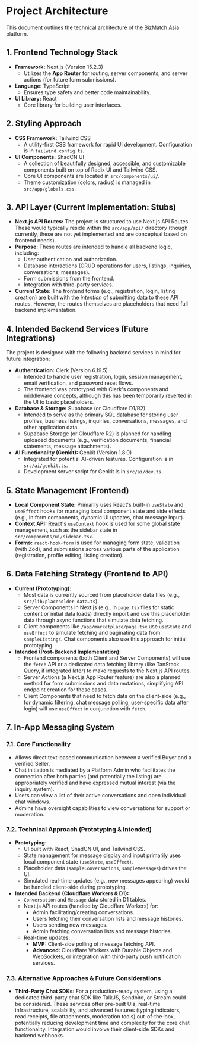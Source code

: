 
# Project Architecture

This document outlines the technical architecture of the BizMatch Asia platform.

## 1. Frontend Technology Stack

*   **Framework:** Next.js (Version 15.2.3)
    *   Utilizes the **App Router** for routing, server components, and server actions (for future form submissions).
*   **Language:** TypeScript
    *   Ensures type safety and better code maintainability.
*   **UI Library:** React
    *   Core library for building user interfaces.

## 2. Styling Approach

*   **CSS Framework:** Tailwind CSS
    *   A utility-first CSS framework for rapid UI development. Configuration is in `tailwind.config.ts`.
*   **UI Components:** ShadCN UI
    *   A collection of beautifully designed, accessible, and customizable components built on top of Radix UI and Tailwind CSS.
    *   Core UI components are located in `src/components/ui/`.
    *   Theme customization (colors, radius) is managed in `src/app/globals.css`.

## 3. API Layer (Current Implementation: Stubs)

*   **Next.js API Routes:** The project is structured to use Next.js API Routes. These would typically reside within the `src/app/api/` directory (though currently, these are not yet implemented and are conceptual based on frontend needs).
*   **Purpose:** These routes are intended to handle all backend logic, including:
    *   User authentication and authorization.
    *   Database interactions (CRUD operations for users, listings, inquiries, conversations, messages).
    *   Form submissions from the frontend.
    *   Integration with third-party services.
*   **Current State:** The frontend forms (e.g., registration, login, listing creation) are built with the *intention* of submitting data to these API routes. However, the routes themselves are placeholders that need full backend implementation.

## 4. Intended Backend Services (Future Integrations)

The project is designed with the following backend services in mind for future integration:

*   **Authentication:** Clerk (Version 6.19.5)
    *   Intended to handle user registration, login, session management, email verification, and password reset flows.
    *   The frontend was prototyped with Clerk's components and middleware concepts, although this has been temporarily reverted in the UI to basic placeholders.
*   **Database & Storage:** Supabase (or Cloudflare D1/R2)
    *   Intended to serve as the primary SQL database for storing user profiles, business listings, inquiries, conversations, messages, and other application data.
    *   Supabase Storage (or Cloudflare R2) is planned for handling uploaded documents (e.g., verification documents, financial statements, message attachments).
*   **AI Functionality (Genkit):** Genkit (Version 1.8.0)
    *   Integrated for potential AI-driven features. Configuration is in `src/ai/genkit.ts`.
    *   Development server script for Genkit is in `src/ai/dev.ts`.

## 5. State Management (Frontend)

*   **Local Component State:** Primarily uses React's built-in `useState` and `useEffect` hooks for managing local component state and side effects (e.g., in form components, dynamic UI updates, chat message input).
*   **Context API:** React's `useContext` hook is used for some global state management, such as the sidebar state in `src/components/ui/sidebar.tsx`.
*   **Forms:** `react-hook-form` is used for managing form state, validation (with Zod), and submissions across various parts of the application (registration, profile editing, listing creation).

## 6. Data Fetching Strategy (Frontend to API)

*   **Current (Prototyping):**
    *   Most data is currently sourced from placeholder data files (e.g., `src/lib/placeholder-data.ts`).
    *   Server Components in Next.js (e.g., in `page.tsx` files for static content or initial data loads) directly import and use this placeholder data through async functions that simulate data fetching.
    *   Client components like `/app/marketplace/page.tsx` use `useState` and `useEffect` to simulate fetching and paginating data from `sampleListings`. Chat components also use this approach for initial prototyping.
*   **Intended (Post-Backend Implementation):**
    *   Frontend components (both Client and Server Components) will use the `fetch` API or a dedicated data fetching library (like TanStack Query, if integrated later) to make requests to the Next.js API routes.
    *   Server Actions (a Next.js App Router feature) are also a planned method for form submissions and data mutations, simplifying API endpoint creation for these cases.
    *   Client Components that need to fetch data on the client-side (e.g., for dynamic filtering, chat message polling, user-specific data after login) will use `useEffect` in conjunction with `fetch`.

## 7. In-App Messaging System

### 7.1. Core Functionality
*   Allows direct text-based communication between a verified Buyer and a verified Seller.
*   Chat initiation is mediated by a Platform Admin who facilitates the connection after both parties (and potentially the listing) are appropriately verified and have expressed mutual interest (via the inquiry system).
*   Users can view a list of their active conversations and open individual chat windows.
*   Admins have oversight capabilities to view conversations for support or moderation.

### 7.2. Technical Approach (Prototyping & Intended)
*   **Prototyping:**
    *   UI built with React, ShadCN UI, and Tailwind CSS.
    *   State management for message display and input primarily uses local component state (`useState`, `useEffect`).
    *   Placeholder data (`sampleConversations`, `sampleMessages`) drives the UI.
    *   Simulated real-time updates (e.g., new messages appearing) would be handled client-side during prototyping.
*   **Intended Backend (Cloudflare Workers & D1):**
    *   `Conversation` and `Message` data stored in D1 tables.
    *   Next.js API routes (handled by Cloudflare Workers) for:
        *   Admin facilitating/creating conversations.
        *   Users fetching their conversation lists and message histories.
        *   Users sending new messages.
        *   Admin fetching conversation lists and message histories.
    *   Real-time updates:
        *   **MVP:** Client-side polling of message fetching API.
        *   **Advanced:** Cloudflare Workers with Durable Objects and WebSockets, or integration with third-party push notification services.

### 7.3. Alternative Approaches & Future Considerations
*   **Third-Party Chat SDKs:** For a production-ready system, using a dedicated third-party chat SDK like TalkJS, Sendbird, or Stream could be considered. These services offer pre-built UIs, real-time infrastructure, scalability, and advanced features (typing indicators, read receipts, file attachments, moderation tools) out-of-the-box, potentially reducing development time and complexity for the core chat functionality. Integration would involve their client-side SDKs and backend webhooks.
